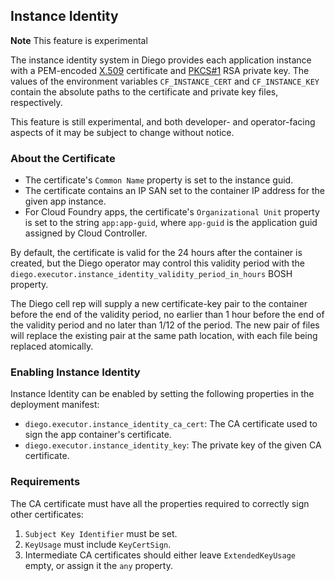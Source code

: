 ## Instance Identity

**Note** This feature is experimental

The instance identity system in Diego provides each application instance with a PEM-encoded
[X.509](https://tools.ietf.org/html/rfc5280) certificate and [PKCS#1](https://tools.ietf.org/html/rfc3447) RSA private key.  The values of the environment variables `CF_INSTANCE_CERT` and `CF_INSTANCE_KEY` contain the absolute paths to the certificate and private key files, respectively.

This feature is still experimental, and both developer- and operator-facing aspects of it may be subject to change without notice.


### About the Certificate

- The certificate's `Common Name` property is set to the instance guid.
- The certificate contains an IP SAN set to the container IP address for the given app instance.
- For Cloud Foundry apps, the certificate's `Organizational Unit` property is set to the string `app:app-guid`, where `app-guid` is the application guid assigned by Cloud Controller.

By default, the certificate is valid for the 24 hours after the container is created, but the Diego operator may control this validity period with the `diego.executor.instance_identity_validity_period_in_hours` BOSH property.

The Diego cell rep will supply a new certificate-key pair to the container before the end of the validity period, no earlier than 1 hour before the end of the validity period and no later than 1/12 of the period. The new pair of files will replace the existing pair at the same path location, with each file being replaced atomically.


### Enabling Instance Identity

Instance Identity can be enabled by setting the following properties in the
deployment manifest:

- `diego.executor.instance_identity_ca_cert`: The CA certificate used to sign the app container's certificate.
- `diego.executor.instance_identity_key`: The private key of the given CA certificate.


### Requirements

The CA certificate must have all the properties required to correctly sign other certificates:

1. `Subject Key Identifier` must be set.
2. `KeyUsage` must include `KeyCertSign`.
3. Intermediate CA certificates should either leave `ExtendedKeyUsage` empty, or assign it the `any` property.
